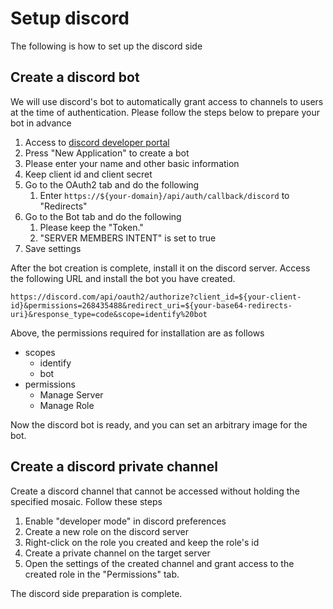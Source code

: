 # Setup discord

The following is how to set up the discord side

## Create a discord bot

We will use discord's bot to automatically grant access to channels to users at the time of authentication. Please follow the steps below to prepare your bot in advance

1. Access to [discord developer portal](https://discord.com/developers/applications)
2. Press "New Application" to create a bot
3. Please enter your name and other basic information
4. Keep client id and client secret
5. Go to the OAuth2 tab and do the following
   1. Enter `https://${your-domain}/api/auth/callback/discord` to "Redirects"
6. Go to the Bot tab and do the following
   1. Please keep the "Token."
   2. "SERVER MEMBERS INTENT" is set to true
7. Save settings

After the bot creation is complete, install it on the discord server. Access the following URL and install the bot you have created.

`https://discord.com/api/oauth2/authorize?client_id=${your-client-id}&permissions=268435488&redirect_uri=${your-base64-redirects-uri}&response_type=code&scope=identify%20bot`

Above, the permissions required for installation are as follows

- scopes
  - identify
  - bot
- permissions
  - Manage Server
  - Manage Role

Now the discord bot is ready, and you can set an arbitrary image for the bot.

## Create a discord private channel

Create a discord channel that cannot be accessed without holding the specified mosaic. Follow these steps

1. Enable "developer mode" in discord preferences
2. Create a new role on the discord server
3. Right-click on the role you created and keep the role's id
4. Create a private channel on the target server
5. Open the settings of the created channel and grant access to the created role in the "Permissions" tab.

The discord side preparation is complete.

